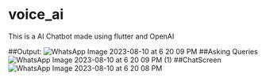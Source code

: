 # voice_ai

This is a AI Chatbot made using flutter and OpenAI

##Output:
![WhatsApp Image 2023-08-10 at 6 20 09 PM](https://github.com/SaiSuryaaK08/AI_ChatBot-Flutter/assets/124805831/358098c5-17cd-4921-94b2-bd11a13d289e)
##Asking Queries
![WhatsApp Image 2023-08-10 at 6 20 09 PM (1)](https://github.com/SaiSuryaaK08/AI_ChatBot-Flutter/assets/124805831/19e81c7b-3432-46db-9b6b-0274b3a1dd70)
##ChatScreen
![WhatsApp Image 2023-08-10 at 6 20 08 PM](https://github.com/SaiSuryaaK08/AI_ChatBot-Flutter/assets/124805831/c861e0df-ed72-46e5-afed-37fb8fdf53c3)
